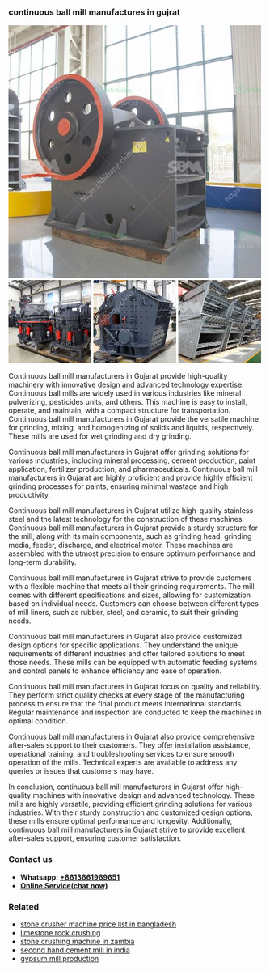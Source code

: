 <h3>continuous ball mill manufactures in gujrat</h3><img src='1702260134.jpg' alt=''><p>Continuous ball mill manufacturers in Gujarat provide high-quality machinery with innovative design and advanced technology expertise. Continuous ball mills are widely used in various industries like mineral pulverizing, pesticides units, and others. This machine is easy to install, operate, and maintain, with a compact structure for transportation. Continuous ball mill manufacturers in Gujarat provide the versatile machine for grinding, mixing, and homogenizing of solids and liquids, respectively. These mills are used for wet grinding and dry grinding.</p><p>Continuous ball mill manufacturers in Gujarat offer grinding solutions for various industries, including mineral processing, cement production, paint application, fertilizer production, and pharmaceuticals. Continuous ball mill manufacturers in Gujarat are highly proficient and provide highly efficient grinding processes for paints, ensuring minimal wastage and high productivity.</p><p>Continuous ball mill manufacturers in Gujarat utilize high-quality stainless steel and the latest technology for the construction of these machines. Continuous ball mill manufacturers in Gujarat provide a sturdy structure for the mill, along with its main components, such as grinding head, grinding media, feeder, discharge, and electrical motor. These machines are assembled with the utmost precision to ensure optimum performance and long-term durability.</p><p>Continuous ball mill manufacturers in Gujarat strive to provide customers with a flexible machine that meets all their grinding requirements. The mill comes with different specifications and sizes, allowing for customization based on individual needs. Customers can choose between different types of mill liners, such as rubber, steel, and ceramic, to suit their grinding needs.</p><p>Continuous ball mill manufacturers in Gujarat also provide customized design options for specific applications. They understand the unique requirements of different industries and offer tailored solutions to meet those needs. These mills can be equipped with automatic feeding systems and control panels to enhance efficiency and ease of operation.</p><p>Continuous ball mill manufacturers in Gujarat focus on quality and reliability. They perform strict quality checks at every stage of the manufacturing process to ensure that the final product meets international standards. Regular maintenance and inspection are conducted to keep the machines in optimal condition.</p><p>Continuous ball mill manufacturers in Gujarat also provide comprehensive after-sales support to their customers. They offer installation assistance, operational training, and troubleshooting services to ensure smooth operation of the mills. Technical experts are available to address any queries or issues that customers may have.</p><p>In conclusion, continuous ball mill manufacturers in Gujarat offer high-quality machines with innovative design and advanced technology. These mills are highly versatile, providing efficient grinding solutions for various industries. With their sturdy construction and customized design options, these mills ensure optimal performance and longevity. Additionally, continuous ball mill manufacturers in Gujarat strive to provide excellent after-sales support, ensuring customer satisfaction.</p><h3>Contact us</h3><ul><li><strong>Whatsapp:&nbsp;<a href="https://wa.me/8613661969651">+8613661969651</a></strong></li><li><a href="https://swt.shibang-china.com/?git&amp;zhl&amp;continuous ball mill manufactures in gujrat"><strong>Online Service(chat now)</strong></a></li></ul><h3>Related</h3><ul><li><a href='stone crusher machine price list in bangladesh.md'>stone crusher machine price list in bangladesh</a></li><li><a href='limestone rock crushing.md'>limestone rock crushing</a></li><li><a href='stone crushing machine in zambia.md'>stone crushing machine in zambia</a></li><li><a href='second hand cement mill in india.md'>second hand cement mill in india</a></li><li><a href='gypsum mill production.md'>gypsum mill production</a></li></ul>